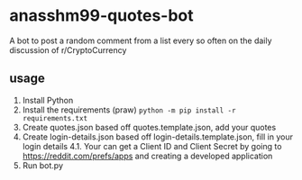 # anasshm99-quotes-bot
A bot to post a random comment from a list every so often on the daily discussion of r/CryptoCurrency

## usage
1. Install Python
2. Install the requirements (praw) `python -m pip install -r requirements.txt`
3. Create quotes.json based off quotes.template.json, add your quotes
4. Create login-details.json based off login-details.template.json, fill in your login details
4.1. Your can get a Client ID and Client Secret by going to https://reddit.com/prefs/apps and creating a developed application
5. Run bot.py   

